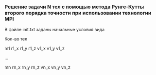 ### Решение задачи N тел с помощью метода Рунге-Кутты второго порядка точности при использовании технологии MPI

В файле init.txt заданы начальные условия вида

Кол-во тел  

m1 r1_x r1_y r1_z v1_x v1_y v1_z  

...  

mn rn_x rn_y rn_z vn_x vn_y vn_z   
